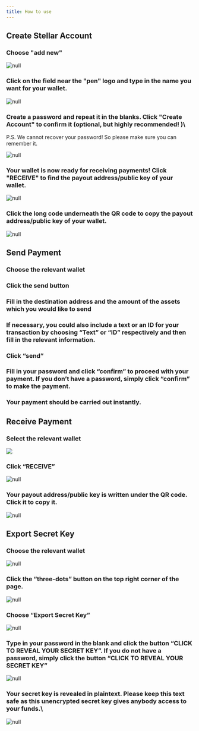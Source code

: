 ```yaml
---
title: How to use
---
```

## Create Stellar Account

### Choose "add new"

![null](/images/add-new.png)

### Click on the field near the "pen" logo and type in the name you want for your wallet. 

![null](/images/rename-it-.png)

### Create a password and repeat it in the blanks. Click "Create Account" to confirm it (optional, but highly recommended! )\
   P.S. We cannot recover your password! So please make sure you can remember it.

![null](/images/create-account.png)

### Your wallet is now ready for receiving payments! Click "RECEIVE" to find the payout address/public key of your wallet. 

![null](/images/receive.png)

### Click the long code underneath the QR code to copy the payout address/public key of your wallet. 

![null](/images/tap-to-copy.png)

## Send Payment

### Choose the relevant wallet

### Click the send button

### Fill in the destination address and the amount of the assets which you would like to send

### If necessary, you could also include a text or an ID for your transaction by choosing “Text” or “ID” respectively and then fill in the relevant information. 

### Click “send”

### Fill in your password and click “confirm” to proceed with your payment. If you don’t have a password, simply click “confirm” to make the payment. 

### Your payment should be carried out instantly.



## Receive Payment

### Select the relevant wallet

![](/images/receive.png)

### Click “RECEIVE”

![null](/images/receive.png)

### Your payout address/public key is written under the QR code. Click it to copy it. 

![null](/images/tap-to-copy.png)

## Export Secret Key

### Choose the relevant wallet
   ![null](/images/choose-an-account.png)
### Click the “three-dots” button on the top right corner of the page.
   ![null](/images/three-dots.png)
### Choose “Export Secret Key”
   ![null](/images/export-secret-key.png)
### Type in your password in the blank and click the button “CLICK TO REVEAL YOUR SECRET KEY”. If you do not have a password, simply click the button “CLICK TO REVEAL YOUR SECRET KEY”
   ![null](/images/password-secret-.png)
### Your secret key is revealed in plaintext. **Please keep this text safe as this unencrypted secret key gives anybody access to your funds.**\
   ![null](/images/secret-key.png)
